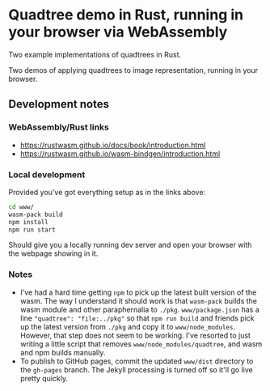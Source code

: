 # Quadtree demo in Rust, running in your browser via WebAssembly

Two example implementations of quadtrees in Rust.

Two demos of applying quadtrees to image representation, running in your browser.

## Development notes

### WebAssembly/Rust links

- <https://rustwasm.github.io/docs/book/introduction.html>
- <https://rustwasm.github.io/wasm-bindgen/introduction.html>

### Local development

Provided you've got everything setup as in the links above:

```sh
cd www/
wasm-pack build
npm install
npm run start
```

Should give you a locally running dev server and open your browser with the webpage showing in it.

### Notes

- I've had a hard time getting `npm` to pick up the latest built version of the wasm. The way I understand it should work is that `wasm-pack` builds the wasm module and other paraphernalia to `./pkg`. `www/package.json` has a line `"quadtree": "file:../pkg"` so that `npm run build` and friends pick up the latest version from `./pkg` and copy it to `www/node_modules`. However, that step does not seem to be working. I've resorted to just writing a little script that removes `www/node_modules/quadtree`, and wasm and npm builds manually.
- To publish to GitHub pages, commit the updated `www/dist` directory to the `gh-pages` branch. The Jekyll processing is turned off so it'll go live pretty quickly.
